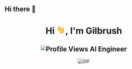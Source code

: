## Hi there 👋

<h1 align="center">Hi <img src="https://github.com/Gilbrush/Gilbrush/blob/main/Hi.gif" width="28px"/>, I'm Gilbrush</h1>
<h2 align="center">
  <img src="https://komarev.com/ghpvc/?username=Gilbrush&color=dc143c&style=for-the-badge" alt="Profile Views" style="height:21px;">
  AI Engineer
  <!--
  <a href="https://www.liberatosalerno.com">
    <img src="https://img.shields.io/badge/Portfolio-543DE0?style=for-the-badge&logo=About.me&logoColor=white" alt="Portfolio" style="height:22px;">
  </a>
  -->
</h2>
<div align="center">
 <img alt="GIF" src="https://i.giphy.com/media/v1.Y2lkPTc5MGI3NjExdDh4ZDA3ZjFmcDlxaHJmY3c1Z3BscGdjeHE0bTZxNjI4eGxtcmJxeSZlcD12MV9pbnRlcm5hbF9naWZfYnlfaWQmY3Q9Zw/xT5LMEUCO9J0bavV9C/giphy.gif" />
</div>


<!--
**Gilbrush/Gilbrush** is a ✨ _special_ ✨ repository because its `README.md` (this file) appears on your GitHub profile.

Here are some ideas to get you started:

- 🔭 I’m currently working on ...
- 🌱 I’m currently learning ...
- 👯 I’m looking to collaborate on ...
- 🤔 I’m looking for help with ...
- 💬 Ask me about ...
- 📫 How to reach me: ...
- 😄 Pronouns: ...
- ⚡ Fun fact: ...
-->
